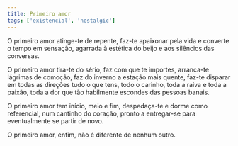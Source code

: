 ```yaml
---
title: Primeiro amor
tags: ['existencial', 'nostalgic']
---
```


O primeiro amor atinge-te de repente, faz-te apaixonar pela vida e converte o tempo em sensação, agarrada à estética do beijo e aos silêncios das conversas.

O primeiro amor tira-te do sério, faz com que te importes, arranca-te lágrimas de comoção, faz do inverno a estação mais quente, faz-te disparar em todas as direções tudo o que tens, todo o carinho, toda a raiva e toda a paixão, toda a dor que tão habilmente escondes das pessoas banais.

O primeiro amor tem início, meio e fim, despedaça-te e dorme como referencial, num cantinho do coração, pronto a entregar-se para eventualmente se partir de novo.

O primeiro amor, enfim, não é diferente de nenhum outro.
